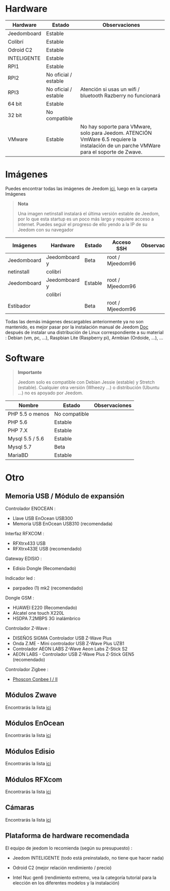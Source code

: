 Hardware
========

Hardware | Estado | Observaciones
--- | --- | ---
Jeedomboard             | Estable                  |
Colibrí            | Estable                  |
Odroid C2               | Estable                  |                          
INTELIGENTE                   | Estable                  |                          
RPI1                    | Estable                  |                          
RPI2                    | No oficial / estable     |                          
RPI3                    | No oficial / estable     | Atención si usas un wifi / bluetooth Razberry no funcionará
64 bit                 | Estable                  |                          
32 bit                 | No compatible            |                          
VMware                  | Estable                  | No hay soporte para VMware, solo para Jeedom. ATENCIÓN VmWare 6.5 requiere la instalación de un parche VMWare para el soporte de Zwave.         

Imágenes
======

Puedes encontrar todas las imágenes de Jeedom
[ici](https://images.jeedom.com/),
luego en la carpeta Imágenes

> **Nota**
>
> Una imagen netinstall instalará el
> última versión estable de Jeedom, por lo que esta startup es un poco más
> largo y requiere acceso a internet. Puedes seguir
> el progreso de ello yendo a la IP de su Jeedom con su
> navegador

| Imágenes         | Hardware       | Estado           | Acceso SSH      | Observaciones      |
|----------------|----------------|----------------|----------------|----------------|
| Jeedomboard    | Jeedomboard y | Beta           | root / Mjeedom96 |                |
| netinstall     | colibrí   |                |                |                |
| Jeedomboard    | Jeedomboard y | Estable         | root / Mjeedom96 |                |
|                | colibrí   |                |                |                |
| Estibador         |                | Beta           | root / Mjeedom96 |                |


Todas las demás imágenes descargables anteriormente ya no son
mantenido, es mejor pasar por la instalación manual de Jeedom
[Doc](https://github.com/jeedom/documentation/blob/master/installation/es_ES/other.asciidoc)
después de instalar una distribución de Linux correspondiente a su
material : Debian (vm, pc, ...), Raspbian Lite (Raspberry pi), Armbian
(Ordoide, ...), ...

Software
========

> **Importante**
>
> Jeedom solo es compatible con Debian Jessie (estable) y Stretch (estable).
> Cualquier otra versión (Wheezy ...) o distribución (Ubuntu ...) no es
> apoyado por Jeedom.


| Nombre                     | Estado                    | Observaciones                |
|-------------------------|-------------------------|--------------------------|
| PHP 5.5 o menos        | No compatible            |                          |
| PHP 5.6                 | Estable                  |                          |
| PHP 7.X                 | Estable                  |                          |
| Mysql 5.5 / 5.6           | Estable                  |                          |
| Mysql 5.7               | Beta                    |                          |
| MariaBD                 | Estable                  |                          |

Otro
=====

Memoria USB / Módulo de expansión
---------------------------

Controlador ENOCEAN :

-   Llave USB EnOcean USB300
-   Memoria USB EnOcean USB310 (recomendada)

Interfaz RFXCOM :

-   RFXtrx433 USB
-   RFXtrx433E USB (recomendado)

Gateway EDISIO :

-   Edisio Dongle (Recomendado)

Indicador led :

-   parpadeo (1) mk2 (recomendado)

Dongle GSM :

-   HUAWEI E220 (Recomendado)
-   Alcatel one touch X220L
-   HSDPA 7.2MBPS 3G inalámbrico

Controlador Z-Wave :

-   DISEÑOS SIGMA Controlador USB Z-Wave Plus
-   Onda Z.ME - Mini controlador USB Z-Wave Plus UZB1
-   Controlador AEON LABS Z-Wave Aeon Labs Z-Stick S2
-   AEON LABS - Controlador USB Z-Wave Plus Z-Stick GEN5 (recomendado)


Controlador Zigbee :

- [Phoscon Conbee I / II](http://bit.ly/2n4VyWc)

Módulos Zwave
-------------

Encontrarás la lista
[ici](https://jeedom.github.io/documentation/zwave/es_ES/equipement.compatible)

Módulos EnOcean
---------------

Encontrarás la lista
[ici](https://jeedom.github.io/documentation/enocean/es_ES/equipement.compatible)

Módulos Edisio
--------------

Encontrarás la lista
[ici](https://jeedom.github.io/documentation/edisio/es_ES/equipement.compatible)

Módulos RFXcom
--------------

Encontrarás la lista
[ici](https://jeedom.github.io/documentation/rfxcom/es_ES/equipement.compatible)

Cámaras
-------

Encontrarás la lista
[ici](https://jeedom.github.io/documentation/camera/es_ES/equipement.compatible)

Plataforma de hardware recomendada
---------------------------------

El equipo de jeedom lo recomienda (según su presupuesto) :

-   Jeedom INTELIGENTE (todo está preinstalado, no tiene que hacer nada)

-   Odroid C2 (mejor relación rendimiento / precio)

-   Intel Nuc gen6 (rendimiento extremo, vea la categoría tutorial
    para la elección en los diferentes modelos y la instalación)
